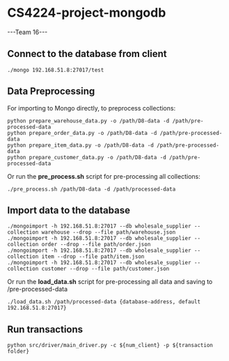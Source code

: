 # CS4224-project-mongodb
---Team 16---

## Connect to the database from client
```
./mongo 192.168.51.8:27017/test
```

## Data Preprocessing
For importing to Mongo directly, to preprocess collections:
```
python prepare_warehouse_data.py -o /path/D8-data -d /path/pre-processed-data
python prepare_order_data.py -o /path/D8-data -d /path/pre-processed-data
python prepare_item_data.py -o /path/D8-data -d /path/pre-processed-data
python prepare_customer_data.py -o /path/D8-data -d /path/pre-processed-data
```
Or run the **pre_process.sh** script for pre-processing all collections:
```
./pre_process.sh /path/D8-data -d /path/processed-data
```

## Import data to the database
```
./mongoimport -h 192.168.51.8:27017 --db wholesale_supplier --collection warehouse --drop --file path/warehouse.json
./mongoimport -h 192.168.51.8:27017 --db wholesale_supplier --collection order --drop --file path/order.json
./mongoimport -h 192.168.51.8:27017 --db wholesale_supplier --collection item --drop --file path/item.json
./mongoimport -h 192.168.51.8:27017 --db wholesale_supplier --collection customer --drop --file path/customer.json
```
Or run the **load_data.sh** script for pre-processing all data and saving to /pre-processed-data
```
./load_data.sh /path/processed-data {database-address, default 192.168.51.8:27017}
```

## Run transactions
```
python src/driver/main_driver.py -c ${num_client} -p ${transaction folder}
```
